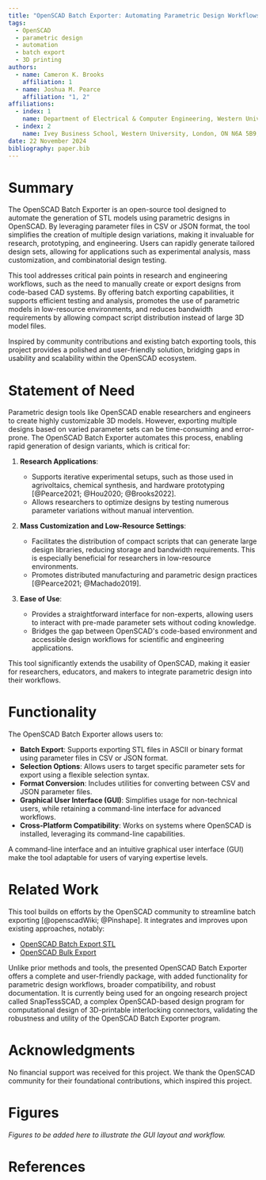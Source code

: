 ```yaml
---
title: "OpenSCAD Batch Exporter: Automating Parametric Design Workflows for Research and Engineering"
tags:
  - OpenSCAD
  - parametric design
  - automation
  - batch export
  - 3D printing
authors:
  - name: Cameron K. Brooks
    affiliation: 1
  - name: Joshua M. Pearce
    affiliation: "1, 2"
affiliations:
  - index: 1
    name: Department of Electrical & Computer Engineering, Western University, London, ON N6A 5B9, Canada
  - index: 2
    name: Ivey Business School, Western University, London, ON N6A 5B9, Canada
date: 22 November 2024
bibliography: paper.bib
---
```


# Summary

The OpenSCAD Batch Exporter is an open-source tool designed to automate the generation of STL models using parametric designs in OpenSCAD. By leveraging parameter files in CSV or JSON format, the tool simplifies the creation of multiple design variations, making it invaluable for research, prototyping, and engineering. Users can rapidly generate tailored design sets, allowing for applications such as experimental analysis, mass customization, and combinatorial design testing.

This tool addresses critical pain points in research and engineering workflows, such as the need to manually create or export designs from code-based CAD systems. By offering batch exporting capabilities, it supports efficient testing and analysis, promotes the use of parametric models in low-resource environments, and reduces bandwidth requirements by allowing compact script distribution instead of large 3D model files.

Inspired by community contributions and existing batch exporting tools, this project provides a polished and user-friendly solution, bridging gaps in usability and scalability within the OpenSCAD ecosystem.

# Statement of Need

Parametric design tools like OpenSCAD enable researchers and engineers to create highly customizable 3D models. However, exporting multiple designs based on varied parameter sets can be time-consuming and error-prone. The OpenSCAD Batch Exporter automates this process, enabling rapid generation of design variants, which is critical for:

1. **Research Applications**:
   - Supports iterative experimental setups, such as those used in agrivoltaics, chemical synthesis, and hardware prototyping [@Pearce2021; @Hou2020; @Brooks2022].
   - Allows researchers to optimize designs by testing numerous parameter variations without manual intervention.

2. **Mass Customization and Low-Resource Settings**:
   - Facilitates the distribution of compact scripts that can generate large design libraries, reducing storage and bandwidth requirements. This is especially beneficial for researchers in low-resource environments.
   - Promotes distributed manufacturing and parametric design practices [@Pearce2021; @Machado2019].

3. **Ease of Use**:
   - Provides a straightforward interface for non-experts, allowing users to interact with pre-made parameter sets without coding knowledge.
   - Bridges the gap between OpenSCAD's code-based environment and accessible design workflows for scientific and engineering applications.

This tool significantly extends the usability of OpenSCAD, making it easier for researchers, educators, and makers to integrate parametric design into their workflows.

# Functionality

The OpenSCAD Batch Exporter allows users to:

- **Batch Export**: Supports exporting STL files in ASCII or binary format using parameter files in CSV or JSON format.
- **Selection Options**: Allows users to target specific parameter sets for export using a flexible selection syntax.
- **Format Conversion**: Includes utilities for converting between CSV and JSON parameter files.
- **Graphical User Interface (GUI)**: Simplifies usage for non-technical users, while retaining a command-line interface for advanced workflows.
- **Cross-Platform Compatibility**: Works on systems where OpenSCAD is installed, leveraging its command-line capabilities.

A command-line interface and an intuitive graphical user interface (GUI) make the tool adaptable for users of varying expertise levels.

# Related Work

This tool builds on efforts by the OpenSCAD community to streamline batch exporting [@openscadWiki; @Pinshape]. It integrates and improves upon existing approaches, notably:

- [OpenSCAD Batch Export STL](https://github.com/18107/OpenSCAD-batch-export-stl)
- [OpenSCAD Bulk Export](https://github.com/OutwardBuckle/OpenSCAD-Bulk-Export)

Unlike prior methods and tools, the presented OpenSCAD Batch Exporter offers a complete and user-friendly package, with added functionality for parametric design workflows, broader compatibility, and robust documentation. It is currently being used for an ongoing research project called SnapTessSCAD, a complex OpenSCAD-based design program for computational design of 3D-printable interlocking connectors, validating the robustness and utility of the OpenSCAD Batch Exporter program.

# Acknowledgments

No financial support was received for this project. We thank the OpenSCAD community for their foundational contributions, which inspired this project.

# Figures

*Figures to be added here to illustrate the GUI layout and workflow.*

# References
